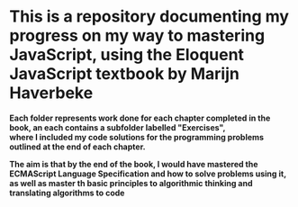 # This is a repository documenting my progress on my way to mastering JavaScript, using the Eloquent JavaScript textbook by Marijn Haverbeke

**Each folder represents work done for each chapter completed in the book, an each contains a subfolder labelled "Exercises",  
where I included my code solutions for the programming problems outlined at the end of each chapter.**

**The aim is that by the end of the book, I would have mastered the ECMAScript Language Specification and how to solve problems using it,  
as well as master th basic principles to algorithmic thinking and translating algorithms to code**  
